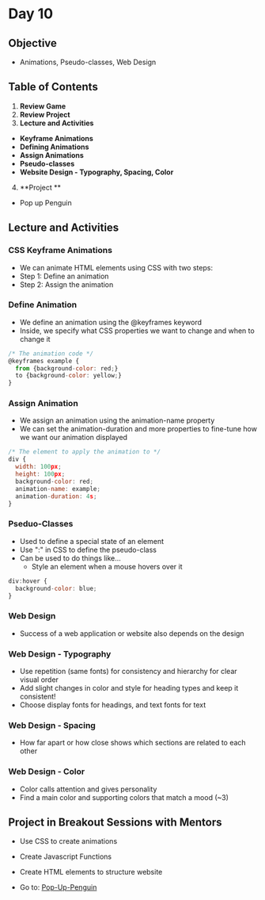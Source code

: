 # Day 10

## Objective
- Animations, Pseudo-classes, Web Design

## Table of Contents
1. **Review Game**
2. **Review Project**
3. **Lecture and Activities**
  * **Keyframe Animations**
  * **Defining Animations**
  * **Assign Animations**
  * **Pseudo-classes**
  * **Website Design - Typography, Spacing, Color**
4. **Project **
  * Pop up Penguin


## Lecture and Activities

### CSS Keyframe Animations
* We can animate HTML elements using CSS with two steps:
* Step 1: Define an animation 
* Step 2: Assign the animation 

### Define Animation
* We define an animation using the @keyframes keyword 
* Inside, we specify what CSS properties we want to change and when to change it

```javascript
/* The animation code */
@keyframes example {
  from {background-color: red;}
  to {background-color: yellow;}
}
```

### Assign Animation
* We assign an animation using the animation-name property 
* We can set the animation-duration and more properties to fine-tune how we want our animation displayed

```javascript
/* The element to apply the animation to */
div {
  width: 100px;
  height: 100px;
  background-color: red;
  animation-name: example;
  animation-duration: 4s;
}
```

### Pseduo-Classes
* Used to define a special state of an element 
* Use ":" in CSS to define the pseudo-class 
* Can be used to do things like...
  * Style an element when a mouse hovers over it 

```javascript
div:hover {
  background-color: blue;
}
```
 
### Web Design
* Success of a web application or website also depends on the design 
 
### Web Design - Typography 
* Use repetition (same fonts) for consistency and hierarchy for clear visual order 
* Add slight changes in color and style for heading types and keep it consistent! 
* Choose display fonts for headings, and text fonts for text 

### Web Design - Spacing 
* How far apart or how close shows which sections are related to each other 

### Web Design - Color
* Color calls attention and gives personality 
* Find a main color and supporting colors that match a mood (~3) 
 
## Project in Breakout Sessions with Mentors
* Use CSS to create animations
* Create Javascript Functions
* Create HTML elements to structure website

* Go to: [Pop-Up-Penguin](https://github.com/junior-devleague/pop-up-penguin)
